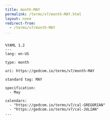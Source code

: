 ```yaml
---
title: month-MAY
permalink: /terms/v7/month-MAY.html
layout: none
redirect-from:
  - /terms/v7/month-MAY
...
```


```

%YAML 1.2
---
lang: en-US

type: month

uri: https://gedcom.io/terms/v7/month-MAY

standard tag: MAY

specification:
  - May

calendars:
  - "https://gedcom.io/terms/v7/cal-GREGORIAN"
  - "https://gedcom.io/terms/v7/cal-JULIAN"
...

```
